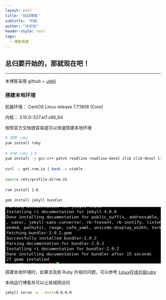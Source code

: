 ```yaml
---
layout: post
title: "找回博客"
subtitle: '开始'
author: "沐天同"
header-style: text
tags:
  - 博客搭建
---
```


## 总归要开始的，那就现在吧！
---

本博客采用 github + [Jekll]( http://jekyllcn.com/ )  



### 搭建本地环境

机器环境： CentOS Linux release 7.7.1908 (Core)

内核：         3.10.0-327.el7.x86_64

按照官方文档很容易就可以快速搭建本地环境

```bash
# 按照 ruby
yum install ruby

# 升级 ruby 2.6
yum install -y gcc-c++ patch readline readline-devel zlib zlib-devel libyaml-devel libffi-devel openssl-devel make bzip2 autoconf automa

curl -L get.rvm.io | bash -s stable

source /etc/profile.d/rvm.sh

rvm install 2.6

gem install jekyll bundler
```



![image-20191201175739340](/img/blog/image-20191201175739340.png)

搭建本地环境时，如果涉及到 Ruby 升级的问题，可以参考 [Linux在线升级ruby]( https://blog.csdn.net/qq_14945847/article/details/77986900 )







本地运行博客并可以让局域网访问

```bash
jekyll serve -w --host=0.0.0.0
```



